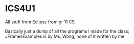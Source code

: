 # ICS4U1
All stuff from Eclipse from gr 11 CS

Basically just a dump of all the programs I made for the class; JFramesExamples is by Ms. Wong, none of it written by me
